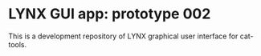 # LYNX GUI app: prototype 002

This is a development repository of LYNX graphical user interface for cat-tools. 

